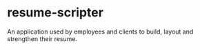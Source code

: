 # resume-scripter
An application used by employees and clients to build, layout and strengthen their resume.
